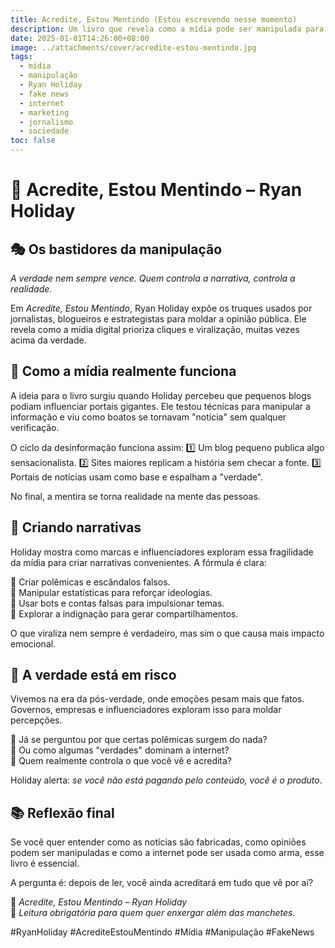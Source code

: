 ```yaml
---
title: Acredite, Estou Mentindo (Estou escrevendo nesse momento)
description: Um livro que revela como a mídia pode ser manipulada para criar narrativas falsas e influenciar a opinião pública. Ryan Holiday expõe os bastidores da indústria da informação e como a verdade pode ser distorcida para gerar engajamento.
date: 2025-01-01T14:26:00+08:00
image: ../attachments/cover/acredite-estou-mentindo.jpg
tags:
  - mídia
  - manipulação
  - Ryan Holiday
  - fake news
  - internet
  - marketing
  - jornalismo
  - sociedade
toc: false
---
```


# 📖 Acredite, Estou Mentindo – Ryan Holiday

## 🎭 Os bastidores da manipulação

*A verdade nem sempre vence. Quem controla a narrativa, controla a realidade.*

Em *Acredite, Estou Mentindo*, Ryan Holiday expõe os truques usados por jornalistas, blogueiros e estrategistas para moldar a opinião pública. Ele revela como a mídia digital prioriza cliques e viralização, muitas vezes acima da verdade.

## 📰 Como a mídia realmente funciona

A ideia para o livro surgiu quando Holiday percebeu que pequenos blogs podiam influenciar portais gigantes. Ele testou técnicas para manipular a informação e viu como boatos se tornavam "notícia" sem qualquer verificação.

O ciclo da desinformação funciona assim:
1️⃣ Um blog pequeno publica algo sensacionalista.
2️⃣ Sites maiores replicam a história sem checar a fonte.
3️⃣ Portais de notícias usam como base e espalham a "verdade".

No final, a mentira se torna realidade na mente das pessoas.

## 🎯 Criando narrativas

Holiday mostra como marcas e influenciadores exploram essa fragilidade da mídia para criar narrativas convenientes. A fórmula é clara:

📌 Criar polêmicas e escândalos falsos.  
📌 Manipular estatísticas para reforçar ideologias.  
📌 Usar bots e contas falsas para impulsionar temas.  
📌 Explorar a indignação para gerar compartilhamentos.  

O que viraliza nem sempre é verdadeiro, mas sim o que causa mais impacto emocional.

## 🚨 A verdade está em risco

Vivemos na era da pós-verdade, onde emoções pesam mais que fatos. Governos, empresas e influenciadores exploram isso para moldar percepções.

🔹 Já se perguntou por que certas polêmicas surgem do nada?  
🔹 Ou como algumas "verdades" dominam a internet?  
🔹 Quem realmente controla o que você vê e acredita?  

Holiday alerta: *se você não está pagando pelo conteúdo, você é o produto*.

## 📚 Reflexão final

Se você quer entender como as notícias são fabricadas, como opiniões podem ser manipuladas e como a internet pode ser usada como arma, esse livro é essencial.

A pergunta é: depois de ler, você ainda acreditará em tudo que vê por aí?  

📖 *Acredite, Estou Mentindo – Ryan Holiday*  
📢 *Leitura obrigatória para quem quer enxergar além das manchetes.*  

#RyanHoliday #AcrediteEstouMentindo #Mídia #Manipulação #FakeNews

